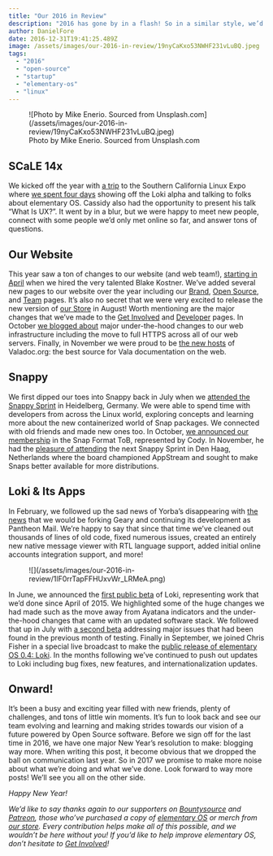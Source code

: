 ```yaml
---
title: "Our 2016 in Review"
description: "2016 has gone by in a flash! So in a similar style, we’d like to give a quick rundown of some of the things our team accomplished this year, complete with links to all the original articles!"
author: DanielFore
date: 2016-12-31T19:41:25.489Z
image: /assets/images/our-2016-in-review/19nyCaKxo53NWHF231vLuBQ.jpeg
tags:
  - "2016"
  - "open-source"
  - "startup"
  - "elementary-os"
  - "linux"
---
```


<figure markdown="1">
![Photo by Mike Enerio. Sourced from Unsplash.com](/assets/images/our-2016-in-review/19nyCaKxo53NWHF231vLuBQ.jpeg)
<figcaption markdown="1">
Photo by Mike Enerio. Sourced from Unsplash.com
</figcaption>
</figure>

## SCaLE 14x

We kicked off the year with [a trip](http://blog.elementary.io/post/137107463346/were-going-to-scale-14x) to the Southern California Linux Expo where [we spent four days](http://blog.elementary.io/post/138449713886/were-back-from-scale-14x) showing off the Loki alpha and talking to folks about elementary OS. Cassidy also had the opportunity to present his talk “What Is UX?”. It went by in a blur, but we were happy to meet new people, connect with some people we’d only met online so far, and answer tons of questions.


## Our Website

This year saw a ton of changes to our website (and web team!), [starting in April](http://blog.elementary.io/post/142104940626/web-updates) when we hired the very talented Blake Kostner. We’ve added several new pages to our website over the year including our [Brand](https://elementary.io/brand), [Open Source](https://elementary.io/open-source), and [Team](https://elementary.io/team) pages. It’s also no secret that we were very excited to release the new version of [our Store](http://blog.elementary.io/post/149491554316/the-store-is-back) in August! Worth mentioning are the major changes that we’ve made to the [Get Involved](https://elementary.io/get-involved) and [Developer](https://developer.elementary.io/) pages. In October [we blogged about](https://medium.com/elementaryos/whats-web-team-up-to-c8ff73d637e3) major under-the-hood changes to our web infrastructure including the move to full HTTPS across all of our web servers. Finally, in November we were proud to be [the new hosts](https://medium.com/elementaryos/were-now-hosting-valadoc-org-e53b1deacc85) of Valadoc.org: the best source for Vala documentation on the web.

## Snappy

We first dipped our toes into Snappy back in July when we [attended the Snappy Sprint](https://medium.com/elementaryos/were-back-from-the-snappy-sprint-441a443e378b) in Heidelberg, Germany. We were able to spend time with developers from across the Linux world, exploring concepts and learning more about the new containerized world of Snap packages. We connected with old friends and made new ones too. In October, [we announced our membership](https://medium.com/elementaryos/weve-joined-the-snap-format-tob-e1e46968faef) in the Snap Format ToB, represented by Cody. In November, he had the [pleasure of attending](https://medium.com/elementaryos/last-month-i-cody-garver-had-the-pleasure-of-being-sponsored-by-canonical-to-attend-the-ubuntu-ecaa858f0ac3) the next Snappy Sprint in Den Haag, Netherlands where the board championed AppStream and sought to make Snaps better available for more distributions.

## Loki & Its Apps

In February, we followed up the sad news of Yorba’s disappearing with [the news](https://medium.com/elementaryos/re-geary-9466d46e2f35) that we would be forking Geary and continuing its development as Pantheon Mail. We’re happy to say that since that time we’ve cleaned out thousands of lines of old code, fixed numerous issues, created an entirely new native message viewer with RTL language support, added initial online accounts integration support, and more!

<figure markdown="1">
![](/assets/images/our-2016-in-review/1lF0rrTapFFHUxvWr_LRMeA.png)
</figure>

In June, we announced the [first public beta](http://blog.elementary.io/post/145881464631/loki-beta) of Loki, representing work that we’d done since April of 2015. We highlighted some of the huge changes we had made such as the move away from Ayatana indicators and the under-the-hood changes that came with an updated software stack. We followed that up in July with [a second beta](http://blog.elementary.io/post/147507276666/loki-beta-2-is-here) addressing major issues that had been found in the previous month of testing. Finally in September, we joined Chris Fisher in a special live broadcast to make the [public release of elementary OS 0.4: Loki](https://medium.com/elementaryos/loki-0-4-stable-release-95700f0f56f). In the months following we’ve continued to push out updates to Loki including bug fixes, new features, and internationalization updates.

## Onward!

It’s been a busy and exciting year filled with new friends, plenty of challenges, and tons of little win moments. It’s fun to look back and see our team evolving and learning and making strides towards our vision of a future powered by Open Source software. Before we sign off for the last time in 2016, we have one major New Year’s resolution to make: blogging way more. When writing this post, it become obvious that we dropped the ball on communication last year. So in 2017 we promise to make more noise about what we’re doing and what we’ve done. Look forward to way more posts! We’ll see you all on the other side.

*Happy New Year!*

*We’d like to say thanks again to our supporters on [Bountysource](https://salt.bountysource.com/teams/elementary) and [Patreon](https://www.patreon.com/elementary), those who’ve purchased a copy of [elementary OS](https://elementary.io/) or merch from [our store](https://elementary.io/store/). Every contribution helps make all of this possible, and we wouldn’t be here without you! If you’d like to help improve elementary OS, don’t hesitate to [Get Involved](https://elementary.io/get-involved)!*
